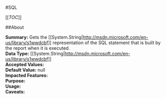 #SQL

[[_TOC_]]

##About

**Summary:** Gets the [[System.String|http://msdn.microsoft.com/en-us/library/s1wwdcbf]] representation of the SQL statement that is built by the report when it is executed.  
**Data Type:** [[System.String|http://msdn.microsoft.com/en-us/library/s1wwdcbf]]  
**Accepted Values:**   
**Default Value:** null  
**Impacted Features:**   
**Purpose:**   
**Usage:**   
**Caveats:**   

